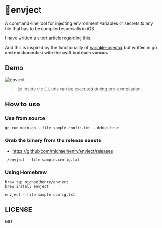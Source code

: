 # 💉envject

A command-line tool for injecting environment variables or secrets to any file that has to be compiled especially in iOS.

I have written a [short article](https://www.iamkel.net/posts/6-ios-secrets-handling) regarding this.

And this is inspired by the functionality of [variable-injector](https://github.com/LucianoPAlmeida/variable-injector) but written in go and not dependent with the swift toolchain version.

## Demo

![envject](https://user-images.githubusercontent.com/717992/222741865-e8c51ba1-3660-4c07-a02f-8a630b5a577d.gif)

> So inside the CI, this can be executed during pre-compilation.

## How to use

### Use from source

```shell
go run main.go --file sample.config.txt --debug true
```

### Grab the binary from the release assets

- https://github.com/michaelhenry/envject/releases

```shell
./envject --file sample.config.txt
```

### Using Homebrew

```shell
brew tap michaelhenry/envject
brew install envject
```

```shell
envject --file sample.config.txt
```


## LICENSE

MIT

